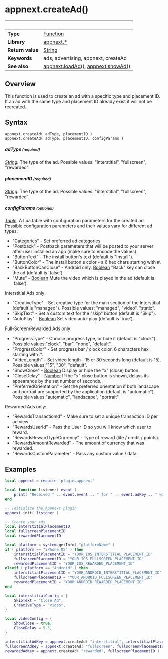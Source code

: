 # appnext.createAd()

|                      | &nbsp; 
| -------------------- | ---------------------------------------------------------------
| __Type__             | [Function](http://docs.coronalabs.com/api/type/Function.html)
| __Library__          | [appnext.*](Readme.markdown)
| __Return value__     | [String](http://docs.coronalabs.com/api/type/String.html)
| __Keywords__         | ads, advertising, appnext, createAd
| __See also__         | [appnext.loadAd()](loadAd.markdown), [appnext.showAd()](showAd.markdown)


## Overview

This function is used to create an ad with a specific type and placement ID. If an ad with the same type and placement ID already exist it will not be recreated.


## Syntax

	appnext.createAd( adType, placementID )
	appnext.createAd( adType, placementID, configParams )

##### adType <small>(required)</small>
_[String](http://docs.coronalabs.com/api/type/String.html)._ The type of the ad. Possible values: "interstitial", "fullscreen", "rewarded".

##### placementID <small>(required)</small>
_[String](http://docs.coronalabs.com/api/type/String.html)._ The type of the ad. Possible values: "interstitial", "fullscreen", "rewarded".

##### configParams <small>(optional)</small>
_[Table](http://docs.coronalabs.com/api/type/Table.html)._ A Lua table with configuration parameters for the created ad.
Possible configuration parameters and their values vary for different ad types:
* "Categories"  - Set preferred ad categories.
* "Postback"    - Postback parameters that will be posted to your server after user installed an app (make sure to encode the values).
* "ButtonText"  - The install button's text (default is "Install").
* "ButtonColor" - The install button's color - a 6 hex chars starting with #.
* "BackButtonCanClose" - Android only. [Boolean](http://docs.coronalabs.com/api/type/Boolean.html) "Back" key can close the ad (default is 'false').
* "Mute" - [Boolean](http://docs.coronalabs.com/api/type/Boolean.html) Mute the video which is played in the ad (default is 'false').

Interstitial Ads only:
* "CreativeType" - Set creative type for the main section of the Interstitial (default is "managed"). Possible values: "managed", "video", "static".
* "SkipText" - Set a custom text for the "skip" button (default is "Skip").
* "AutoPlay" - [Boolean](http://docs.coronalabs.com/api/type/Boolean.html) Set video auto-play (default is 'true').

Full-Screen/Rewarded Ads only:
* "ProgressType" - Choose progress type, or hide it (default is "clock"). Possible values:"clock", "bar", "none", "default".
* "ProgressColor" - Set progress bar / clock color. 6 characters hex starting with #.
* "VideoLength" - Set video length - 15 or 30 seconds long (default is 15). Possible values:"15", "30", "default".
* "ShowClose" - [Boolean](http://docs.coronalabs.com/api/type/Boolean.html) Display or hide the "x" (close) button.
* "CloseDelay" - [Number](http://docs.coronalabs.com/api/type/Number.html) If the "x" close button is shown, delays its appearance by the set number of seconds.
* "PreferredOrientation" - Set the preferred orientation if both landscape and portrait are supported by the application (default is "automatic"). Possible values:"automatic", "landscape", "portrait".

Rewarded Ads only:
* "RewardsTransactionId" - Make sure to set a unique transaction ID per ad view
* "RewardsUserId" - Pass the User ID so you will know which user to reward.
* "RewardsRewardTypeCurrency" - Type of reward (life / credit / points).
* "RewardsAmountRewarded" - The amount of currency that was rewarded.
* "RewardsCustomParameter" - Pass any custom value / data.


## Examples

``````lua
local appnext = require 'plugin.appnext'

local function listener( event )
	print( "Received " .. event.event .. " for " .. event.adKey .. " with message " .. event.message )
end

-- Initialize the Appnext plugin
appnext.init( listener )

-- Create your Ads
local interstitialPlacementID
local fullscreenPlacementID
local rewardedPlacementID

local platform = system.getInfo( "platformName" )
if ( platform == "iPhone OS" ) then
    interstitialPlacementID = "YOUR_IOS_INTERSTITIAL_PLACEMENT_ID"
    fullscreenPlacementID = "YOUR_IOS_FULLSCREEN_PLACEMENT_ID"
    rewardedPlacementID = "YOUR_IOS_REWARDED_PLACEMENT_ID"
elseif ( platform == "Android" ) then
    interstitialPlacementID = "YOUR_ANDROID_INTERSTITIAL_PLACEMENT_ID"
    fullscreenPlacementID = "YOUR_ANDROID_FULLSCREEN_PLACEMENT_ID"
    rewardedPlacementID = "YOUR_ANDROID_REWARDED_PLACEMENT_ID"
end

local interstitialConfig = {
	SkipText = "Close Ad",
    CreativeType = "video",
}

local videoConfig = {
	ShowClose = true,
    CloseDelay = 5.5,
}

interstitialAdKey = appnext.createAd( "interstitial", interstitialPlacementID, interstitialConfig )
fullscreenAdKey = appnext.createAd( "fullscreen", fullscreenPlacementID, videoConfig )
rewardedAdKey = appnext.createAd( "rewarded", fullscreenPlacementID )
``````
